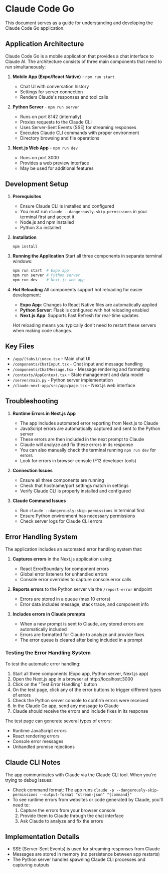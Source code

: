 # Claude Code Go

This document serves as a guide for understanding and developing the Claude Code Go application.

## Application Architecture

Claude Code Go is a mobile application that provides a chat interface to Claude AI. The architecture consists of three main components that need to run simultaneously:

1. **Mobile App (Expo/React Native)** - `npm run start`

   - Chat UI with conversation history
   - Settings for server connection
   - Renders Claude's responses and tool calls

2. **Python Server** - `npm run server`

   - Runs on port 8142 (internally)
   - Proxies requests to the Claude CLI
   - Uses Server-Sent Events (SSE) for streaming responses
   - Executes Claude CLI commands with proper environment
   - Directory browsing and file operations

3. **Next.js Web App** - `npm run dev`
   - Runs on port 3000
   - Provides a web preview interface
   - May be used for additional features

## Development Setup

1. **Prerequisites**

   - Ensure Claude CLI is installed and configured
   - You must run `claude --dangerously-skip-permissions` in your terminal first and accept it
   - Node.js and npm installed
   - Python 3.x installed

2. **Installation**

   ```bash
   npm install
   ```

3. **Running the Application**
   Start all three components in separate terminal windows:
   ```bash
   npm run start  # Expo app
   npm run server # Python server
   npm run dev    # Next.js web app
   ```

4. **Hot Reloading**
   All components support hot reloading for easier development:
   - **Expo App**: Changes to React Native files are automatically applied
   - **Python Server**: Flask is configured with hot reloading enabled
   - **Next.js App**: Supports Fast Refresh for real-time updates

   Hot reloading means you typically don't need to restart these servers when making code changes.

## Key Files

- `/app/(tabs)/index.tsx` - Main chat UI
- `/components/ChatInput.tsx` - Chat input and message handling
- `/components/ChatMessage.tsx` - Message rendering and formatting
- `/contexts/AppContext.tsx` - State management and data model
- `/server/main.py` - Python server implementation
- `/claude-next-app/src/app/page.tsx` - Next.js web interface

## Troubleshooting

1. **Runtime Errors in Next.js App**

   - The app includes automated error reporting from Next.js to Claude
   - JavaScript errors are automatically captured and sent to the Python server
   - These errors are then included in the next prompt to Claude
   - Claude will analyze and fix these errors in its response
   - You can also manually check the terminal running `npm run dev` for errors
   - Look for errors in browser console (F12 developer tools)

2. **Connection Issues**

   - Ensure all three components are running
   - Check that hostname/port settings match in settings
   - Verify Claude CLI is properly installed and configured

3. **Claude Command Issues**
   - Run `claude --dangerously-skip-permissions` in terminal first
   - Ensure Python environment has necessary permissions
   - Check server logs for Claude CLI errors

## Error Handling System

The application includes an automated error handling system that:

1. **Captures errors** in the Next.js application using:
   - React ErrorBoundary for component errors
   - Global error listeners for unhandled errors
   - Console error overrides to capture console.error calls

2. **Reports errors** to the Python server via the `/report-error` endpoint
   - Errors are stored in a queue (max 10 errors)
   - Error data includes message, stack trace, and component info

3. **Includes errors in Claude prompts**
   - When a new prompt is sent to Claude, any stored errors are automatically included
   - Errors are formatted for Claude to analyze and provide fixes
   - The error queue is cleared after being included in a prompt

### Testing the Error Handling System

To test the automatic error handling:

1. Start all three components (Expo app, Python server, Next.js app)
2. Open the Next.js app in a browser at http://localhost:3000
3. Click on the "Test Error Handling" button
4. On the test page, click any of the error buttons to trigger different types of errors
5. Check the Python server console to confirm errors were received
6. In the Claude Go app, send any message to Claude
7. Claude should receive the errors and include fixes in its response

The test page can generate several types of errors:
- Runtime JavaScript errors
- React rendering errors
- Console error messages
- Unhandled promise rejections

## Claude CLI Notes

The app communicates with Claude via the Claude CLI tool. When you're trying to debug issues:

- Check command format: The app runs `claude -p --dangerously-skip-permissions --output-format "stream-json" "{command}"`
- To see runtime errors from websites or code generated by Claude, you'll need to:
  1. Capture the errors from your browser console
  2. Provide them to Claude through the chat interface
  3. Ask Claude to analyze and fix the errors

## Implementation Details

- SSE (Server-Sent Events) is used for streaming responses from Claude
- Messages are stored in memory (no persistence between app restarts)
- The Python server handles spawning Claude CLI processes and capturing outputs
